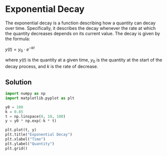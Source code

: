 # Exponential Decay

The exponential decay is a function describing how a quantity can decay over time. Specifically, it describes the decay whenever the rate at which the quantity decreases depends on its current value. The decay is given by the formula:

$y(t) = y_0 \cdot e^{-kt}$

where $y(t)$ is the quantity at a given time, $y_0$ is the quantity at the start of the decay process, and $k$ is the rate of decrease.

## Solution

```py
import numpy as np
import matplotlib.pyplot as plt

y0 = 100
k = 0.85
t = np.linspace(0, 10, 100)
y = y0 * np.exp(-k * t)

plt.plot(t, y)
plt.title("Exponential Decay")
plt.xlabel("Time")
plt.ylabel("Quantity")
plt.grid()
```
